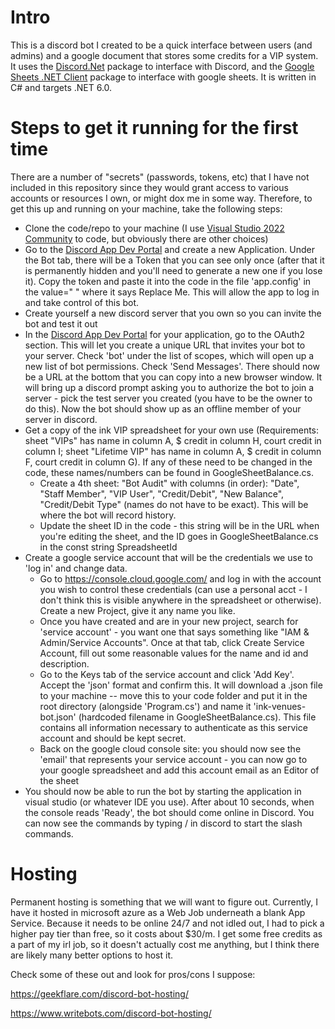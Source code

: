 # Intro

This is a discord bot I created to be a quick interface between users (and admins) and a google document that stores some credits for a VIP system. It uses the [Discord.Net](https://github.com/discord-net/Discord.Net) package to interface with Discord, and the [Google Sheets .NET Client](https://github.com/googleapis/google-api-dotnet-client) package to interface with google sheets. It is written in C# and targets .NET 6.0.

# Steps to get it running for the first time

There are a number of "secrets" (passwords, tokens, etc) that I have not included in this repository since they would grant access to various accounts or resources I own, or might dox me in some way. Therefore, to get this up and running on your machine, take the following steps:

- Clone the code/repo to your machine (I use [Visual Studio 2022 Community](https://visualstudio.microsoft.com/vs/community/) to code, but obviously there are other choices)
- Go to the [Discord App Dev Portal](https://discord.com/developers/applications) and create a new Application. Under the Bot tab, there will be a Token that you can see only once (after that it is permanently hidden and you'll need to generate a new one if you lose it). Copy the token and paste it into the code in the file 'app.config' in the value=" " where it says Replace Me. This will allow the app to log in and take control of this bot.
- Create yourself a new discord server that you own so you can invite the bot and test it out
- In the [Discord App Dev Portal](https://discord.com/developers/applications) for your application, go to the OAuth2 section. This will let you create a unique URL that invites your bot to your server. Check 'bot' under the list of scopes, which will open up a new list of bot permissions. Check 'Send Messages'. There should now be a URL at the bottom that you can copy into a new browser window. It will bring up a discord prompt asking you to authorize the bot to join a server - pick the test server you created (you have to be the owner to do this). Now the bot should show up as an offline member of your server in discord.
- Get a copy of the ink VIP spreadsheet for your own use (Requirements: sheet "VIPs" has name in column A, $ credit in column H, court credit in column I; sheet "Lifetime VIP" has name in column A, $ credit in column F, court credit in column G). If any of these need to be changed in the code, these names/numbers can be found in GoogleSheetBalance.cs. 
  - Create a 4th sheet: "Bot Audit" with columns (in order): "Date", "Staff Member", "VIP User", "Credit/Debit", "New Balance", "Credit/Debit Type" (names do not have to be exact). This will be where the bot will record history.
  - Update the sheet ID in the code - this string will be in the URL when you're editing the sheet, and the ID goes in GoogleSheetBalance.cs in the const string SpreadsheetId
- Create a google service account that will be the credentials we use to 'log in' and change data.
  - Go to https://console.cloud.google.com/ and log in with the account you wish to control these credentials (can use a personal acct - I don't think this is visible anywhere in the spreadsheet or otherwise). Create a new Project, give it any name you like. 
  - Once you have created and are in your new project, search for 'service account' - you want one that says something like "IAM & Admin/Service Accounts". Once at that tab, click Create Service Account, fill out some reasonable values for the name and id and description.
  - Go to the Keys tab of the service account and click 'Add Key'. Accept the 'json' format and confirm this. It will download a .json file to your machine -- move this to your code folder and put it in the root directory (alongside 'Program.cs') and name it 'ink-venues-bot.json' (hardcoded filename in GoogleSheetBalance.cs). This file contains all information necessary to authenticate as this service account and should be kept secret.
  - Back on the google cloud console site: you should now see the 'email' that represents your service account - you can now go to your google spreadsheet and add this account email as an Editor of the sheet
- You should now be able to run the bot by starting the application in visual studio (or whatever IDE you use). After about 10 seconds, when the console reads 'Ready', the bot should come online in Discord. You can now see the commands by typing / in discord to start the slash commands.

# Hosting

Permanent hosting is something that we will want to figure out. Currently, I have it hosted in microsoft azure as a Web Job underneath a blank App Service. Because it needs to be online 24/7 and not idled out, I had to pick a higher pay tier than free, so it costs about $30/m. I get some free credits as a part of my irl job, so it doesn't actually cost me anything, but I think there are likely many better options to host it.

Check some of these out and look for pros/cons I suppose:

https://geekflare.com/discord-bot-hosting/

https://www.writebots.com/discord-bot-hosting/

